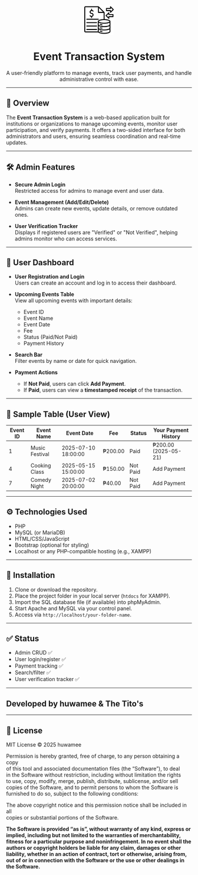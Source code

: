 <p align="center">
  <img src="logo.png" alt="Event System Logo" width="80" />
</p>

<h1 align="center">Event Transaction System</h1>

<p align="center">
  A user-friendly platform to manage events, track user payments, and handle administrative control with ease.
</p>

<hr>

## 📌 Overview

The **Event Transaction System** is a web-based application built for institutions or organizations to manage upcoming events, monitor user participation, and verify payments. It offers a two-sided interface for both administrators and users, ensuring seamless coordination and real-time updates.

---

## 🛠️ Admin Features

- **Secure Admin Login**  
  Restricted access for admins to manage event and user data.

- **Event Management (Add/Edit/Delete)**  
  Admins can create new events, update details, or remove outdated ones.

- **User Verification Tracker**  
  Displays if registered users are "Verified" or "Not Verified", helping admins monitor who can access services.

---

## 👤 User Dashboard

- **User Registration and Login**  
  Users can create an account and log in to access their dashboard.

- **Upcoming Events Table**  
  View all upcoming events with important details:
  - Event ID  
  - Event Name  
  - Event Date  
  - Fee  
  - Status (Paid/Not Paid)  
  - Payment History  

- **Search Bar**  
  Filter events by name or date for quick navigation.

- **Payment Actions**  
  - If **Not Paid**, users can click **Add Payment**.  
  - If **Paid**, users can view a **timestamped receipt** of the transaction.

---

## 🧾 Sample Table (User View)

| Event ID | Event Name       | Event Date           | Fee        | Status    | Your Payment History        |
|----------|------------------|----------------------|------------|-----------|-----------------------------|
| 1        | Music Festival   | 2025-07-10 18:00:00  | ₱200.00    | Paid      | ₱200.00 (2025-05-21)        |
| 4        | Cooking Class    | 2025-05-15 15:00:00  | ₱150.00    | Not Paid  | Add Payment                 |
| 7        | Comedy Night     | 2025-07-02 20:00:00  | ₱40.00     | Not Paid  | Add Payment                 |

---

## ⚙️ Technologies Used

- PHP
- MySQL (or MariaDB)
- HTML/CSS/JavaScript
- Bootstrap (optional for styling)
- Localhost or any PHP-compatible hosting (e.g., XAMPP)

---

## 🚀 Installation

1. Clone or download the repository.
2. Place the project folder in your local server (`htdocs` for XAMPP).
3. Import the SQL database file (if available) into phpMyAdmin.
4. Start Apache and MySQL via your control panel.
5. Access via `http://localhost/your-folder-name`.

---

## ✅ Status

- Admin CRUD ✅  
- User login/register ✅  
- Payment tracking ✅  
- Search/filter ✅  
- User verification tracker ✅  

---

## Developed by **huwamee** **&** **The Tito's**

---

## 📄 License

MIT License © 2025 huwamee  

Permission is hereby granted, free of charge, to any person obtaining a copy  
of this tool and associated documentation files (the “Software”), to deal  
in the Software without restriction, including without limitation the rights  
to use, copy, modify, merge, publish, distribute, sublicense, and/or sell  
copies of the Software, and to permit persons to whom the Software is  
furnished to do so, subject to the following conditions:

The above copyright notice and this permission notice shall be included in all  
copies or substantial portions of the Software.

**The Software is provided “as is”, without warranty of any kind, express or  
implied, including but not limited to the warranties of merchantability,  
fitness for a particular purpose and noninfringement. In no event shall the  
authors or copyright holders be liable for any claim, damages or other  
liability, whether in an action of contract, tort or otherwise, arising from,  
out of or in connection with the Software or the use or other dealings in  
the Software.**
